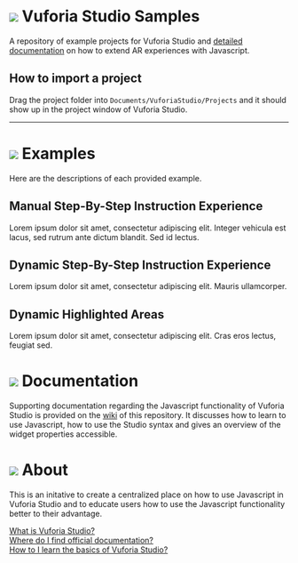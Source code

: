 # ![](https://placehold.it/24/5BB73B/ffffff?text=+) Vuforia Studio Samples

A repository of example projects for Vuforia Studio and [detailed documentation](https://github.com/patrickscheper/vuforiastudio/wiki) on how to extend AR experiences with Javascript.

## How to import a project

Drag the project folder into `Documents/VuforiaStudio/Projects` and it should show up in the project window of Vuforia Studio.

---
# ![](https://placehold.it/24/F1B434/ffffff?text=+) Examples

Here are the descriptions of each provided example.

##  Manual Step-By-Step Instruction Experience
Lorem ipsum dolor sit amet, consectetur adipiscing elit. Integer vehicula est lacus, sed rutrum ante dictum blandit. Sed id lectus. 

## Dynamic Step-By-Step Instruction Experience
Lorem ipsum dolor sit amet, consectetur adipiscing elit. Mauris ullamcorper. 

## Dynamic Highlighted Areas
Lorem ipsum dolor sit amet, consectetur adipiscing elit. Cras eros lectus, feugiat sed. 

# ![](https://placehold.it/24/236192/ffffff?text=+) Documentation

Supporting documentation regarding the Javascript functionality of Vuforia Studio is provided on the [wiki](https://github.com/patrickscheper/vuforiastudio/wiki) of this repository. It discusses how to learn to use Javascript, how to use the Studio syntax and gives an overview of the widget properties accessible.

# ![](https://placehold.it/24/F38800/ffffff?text=+) About

This is an initative to create a centralized place on how to use Javascript in Vuforia Studio and to educate users how to use the Javascript functionality better to their advantage.

[What is Vuforia Studio?](https://www.ptc.com/en/products/augmented-reality/vuforia-studio) <br/>
[Where do I find official documentation?](https://support.ptc.com/help/vuforia/studio/en/#page/Studio_Help_Center%2FWelcome.html%23) <br/>
[How to I learn the basics of Vuforia Studio?](https://support.ptc.com/help/vuforia/studio/en/#page/Studio_Help_Center%2FTutorialWelcome.html%23)


